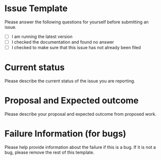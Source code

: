 # Issue Template

Please answer the following questions for yourself before submitting an issue.

- [ ] I am running the latest version
- [ ] I checked the documentation and found no answer
- [ ] I checked to make sure that this issue has not already been filed

# Current status

Please describe the current status of the issue you are reporting.

# Proposal and Expected outcome

Please describe your proposal and expected outcome from proposed work.

# Failure Information (for bugs)

Please help provide information about the failure if this is a bug. If it is not a bug, please remove the rest of this template.
